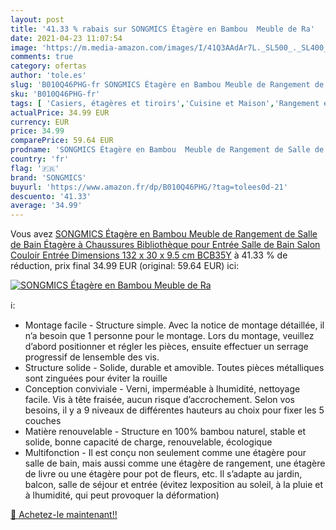 ```yaml
---
layout: post
title: '41.33 % rabais sur SONGMICS Étagère en Bambou  Meuble de Ra'
date: 2021-04-23 11:07:54
image: 'https://m.media-amazon.com/images/I/41Q3AAdAr7L._SL500_._SL400_.jpg'
comments: true
category: ofertas
author: 'tole.es'
slug: 'B010Q46PHG-fr SONGMICS Étagère en Bambou Meuble de Rangement de Salle de...'
sku: 'B010Q46PHG-fr'
tags: [ 'Casiers, étagères et tiroirs','Cuisine et Maison','Rangement et organisation','songmics','Étagères verticales', ]
actualPrice: 34.99 EUR
currency: EUR
price: 34.99
comparePrice: 59.64 EUR
prodname: 'SONGMICS Étagère en Bambou  Meuble de Rangement de Salle de Bain  Étagère à Chaussures  Bibliothèque  pour Entrée  Salle de Bain  Salon  Couloir  Entrée  Dimensions 132 x 30 x 9.5 cm BCB35Y'
country: 'fr'
flag: '🇫🇷'
brand: 'SONGMICS'
buyurl: 'https://www.amazon.fr/dp/B010Q46PHG/?tag=tolees0d-21'
descuento: '41.33'
average: '34.99'
---
```


Vous avez [SONGMICS Étagère en Bambou  Meuble de Rangement de Salle de Bain  Étagère à Chaussures  Bibliothèque  pour Entrée  Salle de Bain  Salon  Couloir  Entrée  Dimensions 132 x 30 x 9.5 cm BCB35Y](https://www.amazon.fr/dp/B010Q46PHG/?tag=tolees0d-21)  à  41.33 % de réduction, prix final  34.99 EUR (original: 59.64 EUR) ici:

[![SONGMICS Étagère en Bambou  Meuble de Ra](https://m.media-amazon.com/images/I/41Q3AAdAr7L._SL500_._SL400_.jpg)](https://www.amazon.fr/dp/B010Q46PHG/?tag=tolees0d-21)

ℹ️:

- Montage facile - Structure simple. Avec la notice de montage détaillée, il n’a besoin que 1 personne pour le montage. Lors du montage, veuillez d’abord positionner et régler les pièces, ensuite effectuer un serrage progressif de lensemble des vis.
- Structure solide - Solide, durable et amovible. Toutes pièces métalliques sont zinguées pour éviter la rouille
- Conception conviviale - Verni, imperméable à lhumidité, nettoyage facile. Vis à tête fraisée, aucun risque d’accrochement. Selon vos besoins, il y a 9 niveaux de différentes hauteurs au choix pour fixer les 5 couches
- Matière renouvelable - Structure en 100% bambou naturel, stable et solide, bonne capacité de charge, renouvelable, écologique
- Multifonction - Il est conçu non seulement comme une étagère pour salle de bain, mais aussi comme une étagère de rangement, une étagère de livre ou une étagère pour pot de fleurs, etc. Il s’adapte au jardin, balcon, salle de séjour et entrée (évitez lexposition au soleil, à la pluie et à lhumidité, qui peut provoquer la déformation)

[🛒 Achetez-le maintenant!!](https://www.amazon.fr/dp/B010Q46PHG/?tag=tolees0d-21)
